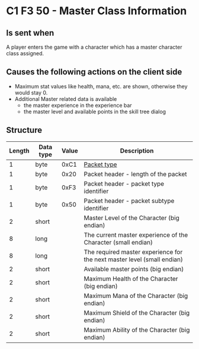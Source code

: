 ﻿# C1 F3 50 - Master Class Information #

## Is sent when ##
A player enters the game with a character which has a master character class assigned.


## Causes the following actions on the client side ##
* Maximum stat values like health, mana, etc. are shown, otherwise they would stay 0.
* Additional Master related data is available
  * the master experience in the experience bar
  * the master level and available points in the skill tree dialog


## Structure ##

|  Length  | Data type | Value | Description |
|----------|---------|-------------|---------|
| 1 | byte | 0xC1   | [Packet type](PacketTypes.md) |
| 1 | byte | 0x20 | Packet header - length of the packet |
| 1 | byte | 0xF3   | Packet header - packet type identifier |
| 1 | byte | 0x50   | Packet header - packet subtype identifier |
| 2 | short |       | Master Level of the Character (big endian) |
| 8 | long  |       | The current master experience of the Character (small endian) |
| 8 | long  |       | The required master experience for the next master level (small endian) |
| 2 | short |       | Available master points (big endian) |
| 2 | short |       | Maximum Health of the Character (big endian) |
| 2 | short |       | Maximum Mana of the Character (big endian) |
| 2 | short |       | Maximum Shield of the Character (big endian) |
| 2 | short |       | Maximum Ability of the Character (big endian) |